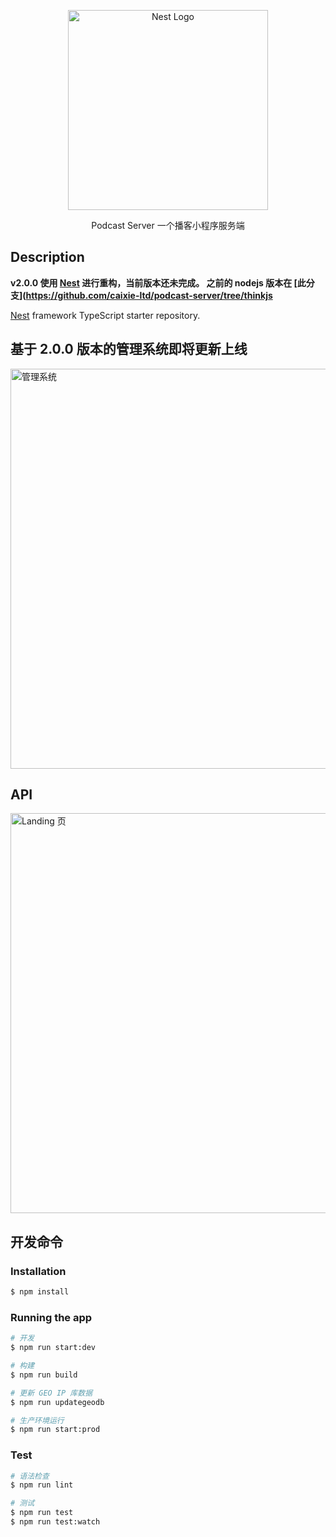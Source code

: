 <p align="center">
  <a href="http://nestjs.com/" target="blank">
    <img src="https://nestjs.com/img/logo_text.svg" width="320" alt="Nest Logo" />
  </a>
</p>

[travis-image]: https://api.travis-ci.org/nestjs/nest.svg?branch=master
[travis-url]: https://travis-ci.org/nestjs/nest
[linux-image]: https://img.shields.io/travis/nestjs/nest/master.svg?label=linux
[linux-url]: https://travis-ci.org/nestjs/nest
 
 <p align="center">
    Podcast Server 一个播客小程序服务端
 </p> 
</p>

## Description

**v2.0.0 使用 [Nest](https://github.com/nestjs/nest) 进行重构，当前版本还未完成。
之前的 nodejs 版本在 [此分支](https://github.com/caixie-ltd/podcast-server/tree/thinkjs**

[Nest](https://github.com/nestjs/nest) framework TypeScript starter repository.

## 基于 2.0.0 版本的管理系统即将更新上线
<img src="https://caixie.top/assets/projects/podcast/case-podcast-4.png" width="640" alt="管理系统 "/>

## API
<img src="https://github.com/caixie-ltd/podcast-server/blob/master/doc/screenshot/swagger.png?raw=true" title="Landing 页" width="640">

## 开发命令

### Installation

```bash
$ npm install
```

### Running the app

```bash
# 开发
$ npm run start:dev

# 构建
$ npm run build

# 更新 GEO IP 库数据
$ npm run updategeodb

# 生产环境运行
$ npm run start:prod
```

### Test

```bash
# 语法检查
$ npm run lint

# 测试
$ npm run test
$ npm run test:watch
```
